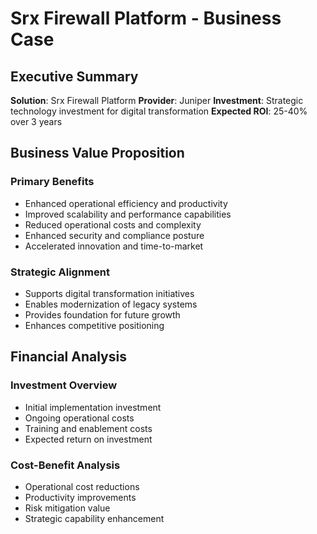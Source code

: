 # Srx Firewall Platform - Business Case

## Executive Summary

**Solution**: Srx Firewall Platform
**Provider**: Juniper
**Investment**: Strategic technology investment for digital transformation
**Expected ROI**: 25-40% over 3 years

## Business Value Proposition

### Primary Benefits
- Enhanced operational efficiency and productivity
- Improved scalability and performance capabilities  
- Reduced operational costs and complexity
- Enhanced security and compliance posture
- Accelerated innovation and time-to-market

### Strategic Alignment
- Supports digital transformation initiatives
- Enables modernization of legacy systems
- Provides foundation for future growth
- Enhances competitive positioning

## Financial Analysis

### Investment Overview
- Initial implementation investment
- Ongoing operational costs
- Training and enablement costs
- Expected return on investment

### Cost-Benefit Analysis
- Operational cost reductions
- Productivity improvements
- Risk mitigation value
- Strategic capability enhancement
